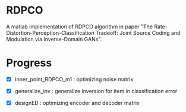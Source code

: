 # RDPCO
A matlab implementation of RDPCO algorithm in paper "The  Rate-Distortion-Perception-Classification Tradeoff: Joint Source Coding and Modulation via Inverse-Domain GANs".

# Progress
- [x] inner_point_RDPCO_m1 : optimizing noise matrix
- [x] generalize_inv : generalize inversion for item in classification error
- [x] designED : optimizing encoder and decoder matrix


